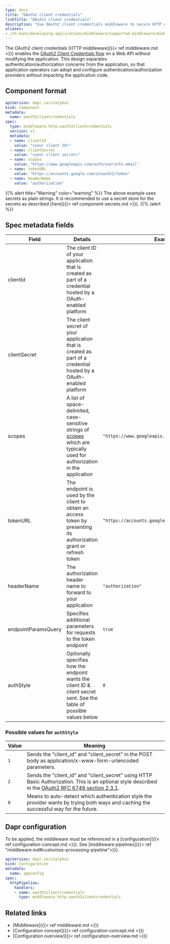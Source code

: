 ```yaml
---
type: docs
title: "OAuth2 client credentials"
linkTitle: "OAuth2 client credentials"
description: "Use OAuth2 client credentials middleware to secure HTTP endpoints"
aliases:
- /zh-hans/developing-applications/middleware/supported-middleware/middleware-oauth2clientcredentials/
---
```


The OAuth2 client credentials [HTTP middleware]({{< ref middleware.md >}}) enables the [OAuth2 Client Credentials flow](https://tools.ietf.org/html/rfc6749#section-4.4) on a Web API without modifying the application. This design separates authentication/authorization concerns from the application, so that application operators can adopt and configure authentication/authorization providers without impacting the application code.

## Component format

```yaml
apiVersion: dapr.io/v1alpha1
kind: Component
metadata:
  name: oauth2clientcredentials
spec:
  type: middleware.http.oauth2clientcredentials
  version: v1
  metadata:
  - name: clientId
    value: "<your client ID>"
  - name: clientSecret
    value: "<your client secret>"
  - name: scopes
    value: "https://www.googleapis.com/auth/userinfo.email"
  - name: tokenURL
    value: "https://accounts.google.com/o/oauth2/token"
  - name: headerName
    value: "authorization"
```

{{% alert title="Warning" color="warning" %}}
The above example uses secrets as plain strings. It is recommended to use a secret store for the secrets as described [here]({{< ref component-secrets.md >}}).
{{% /alert %}}

## Spec metadata fields

| Field      | Details | Example |
|------------|---------|---------|
| clientId | The client ID of your application that is created as part of a credential hosted by a OAuth-enabled platform
| clientSecret | The client secret of your application that is created as part of a credential hosted by a OAuth-enabled platform
| scopes | A list of space-delimited, case-sensitive strings of [scopes](https://tools.ietf.org/html/rfc6749#section-3.3) which are typically used for authorization in the application | `"https://www.googleapis.com/auth/userinfo.email"`
| tokenURL | The endpoint is used by the client to obtain an access token by presenting its authorization grant or refresh token | `"https://accounts.google.com/o/oauth2/token"`
| headerName | The authorization header name to forward to your application | `"authorization"`
| endpointParamsQuery | Specifies additional parameters for requests to the token endpoint | `true`
| authStyle | Optionally specifies how the endpoint wants the client ID & client secret sent. See the table of possible values below | `0`

### Possible values for `authStyle`

| Value | Meaning |
|-------|---------|
| `1`   | Sends the "client_id" and "client_secret" in the POST body as application/x-www-form-urlencoded parameters. |
| `2`   | Sends the "client_id" and "client_secret" using HTTP Basic Authorization. This is an optional style described in the [OAuth2 RFC 6749 section 2.3.1](https://tools.ietf.org/html/rfc6749#section-2.3.1). |
| `0`   | Means to auto-detect which authentication style the provider wants by trying both ways and caching the successful way for the future. |

## Dapr configuration

To be applied, the middleware must be referenced in a [configuration]({{< ref configuration-concept.md >}}). See [middleware pipelines]({{< ref "middleware.md#customize-processing-pipeline">}}).

```yaml
apiVersion: dapr.io/v1alpha1
kind: Configuration
metadata:
  name: appconfig
spec:
  httpPipeline:
    handlers:
    - name: oauth2clientcredentials
      type: middleware.http.oauth2clientcredentials
```

## Related links
- [Middleware]({{< ref middleware.md >}})
- [Configuration concept]({{< ref configuration-concept.md >}})
- [Configuration overview]({{< ref configuration-overview.md >}})
